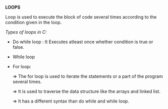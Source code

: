 **LOOPS**

 Loop is used to execute the block of code several times according to the condition given in the loop.


 *Types of loops in C:*

 * Do while loop : It Executes atleast once whether condition is true or false.

 * While loop

 * For loop:
 
   => The for loop is used to iterate the statements or a part of the program several times.

   => It is used to traverse the data structure like the arrays and linked list.

   => It has a different syntax than do while and while loop.